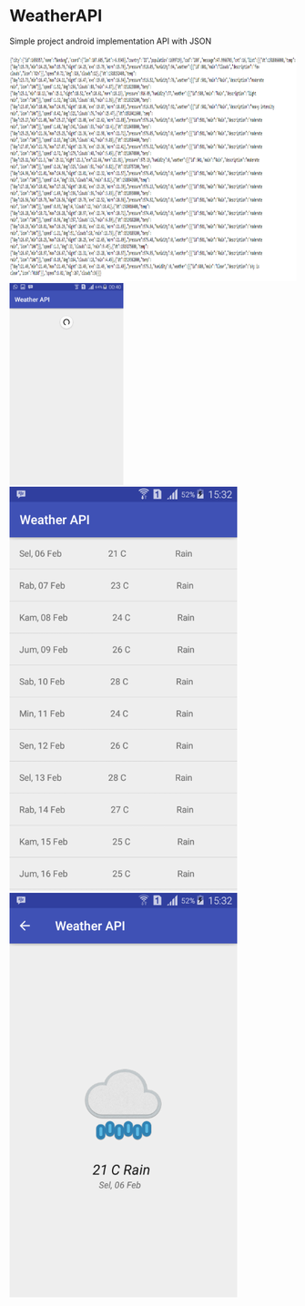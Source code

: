 # WeatherAPI
Simple project android implementation API with JSON


<img src="Screenshot_3.png" width="711" height="400">
<img src="Screenshot_4.png" width="200" height="355">
<img src="Screenshot_1.png" width="400" height="711"><img src="Screenshot_2.png" width="400" height="711">
